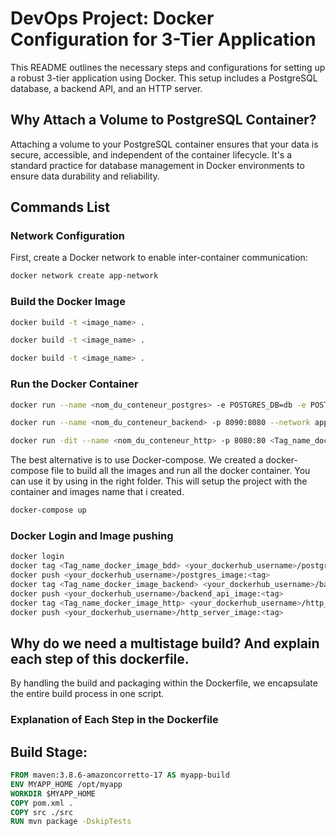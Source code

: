 # DevOps Project: Docker Configuration for 3-Tier Application

This README outlines the necessary steps and configurations for setting up a robust 3-tier application using Docker. This setup includes a PostgreSQL database, a backend API, and an HTTP server.

## Why Attach a Volume to PostgreSQL Container?

Attaching a volume to your PostgreSQL container ensures that your data is secure, accessible, and independent of the container lifecycle. It's a standard practice for database management in Docker environments to ensure data durability and reliability.

## Commands List

### Network Configuration
First, create a Docker network to enable inter-container communication:

```bash
docker network create app-network
```

### Build the Docker Image

```bash
docker build -t <image_name> .
```

```bash
docker build -t <image_name> .
```

```bash
docker build -t <image_name> .
```

### Run the Docker Container

```bash
docker run --name <nom_du_conteneur_postgres> -e POSTGRES_DB=db -e POSTGRES_USER=usr -e POSTGRES_PASSWORD=pwd --network app-network -d <Tag_name_docker_image_bdd>
```

```bash
docker run --name <nom_du_conteneur_backend> -p 8090:8080 --network app-network <Tag_name_docker_image_backend>
```

```bash
docker run -dit --name <nom_du_conteneur_http> -p 8080:80 <Tag_name_docker_image_http>
```

The best alternative is to use Docker-compose. We created a docker-compose file to build all the images and run all the docker container. You can use it by using in the right folder. This will setup the project with the container and images name that i created.

```bash
docker-compose up
```


### Docker Login and Image pushing 

```bash
docker login
docker tag <Tag_name_docker_image_bdd> <your_dockerhub_username>/postgres_image:<tag>
docker push <your_dockerhub_username>/postgres_image:<tag>
docker tag <Tag_name_docker_image_backend> <your_dockerhub_username>/backend_api_image:<tag>
docker push <your_dockerhub_username>/backend_api_image:<tag>
docker tag <Tag_name_docker_image_http> <your_dockerhub_username>/http_server_image:<tag>
docker push <your_dockerhub_username>/http_server_image:<tag>
```
## Why do we need a multistage build? And explain each step of this dockerfile.

By handling the build and packaging within the Dockerfile, we encapsulate the entire build process in one script. 

### Explanation of Each Step in the Dockerfile

## Build Stage:

```dockerfile
FROM maven:3.8.6-amazoncorretto-17 AS myapp-build
ENV MYAPP_HOME /opt/myapp
WORKDIR $MYAPP_HOME
COPY pom.xml .
COPY src ./src
RUN mvn package -DskipTests

```
